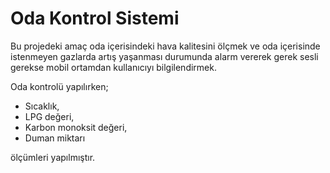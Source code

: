 # Oda Kontrol Sistemi
Bu projedeki amaç oda içerisindeki hava kalitesini ölçmek ve oda içerisinde istenmeyen gazlarda artış yaşanması durumunda alarm vererek gerek sesli gerekse mobil ortamdan kullanıcıyı bilgilendirmek.

Oda kontrolü yapılırken;
- Sıcaklık,
- LPG değeri,
- Karbon monoksit değeri,
- Duman miktarı

ölçümleri yapılmıştır. 
